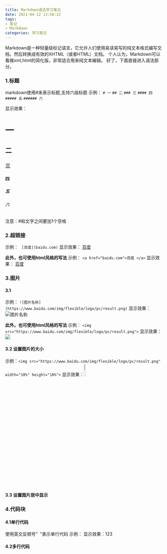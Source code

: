 ```yaml
---
title: Markdown语法学习笔记
date: 2021-04-12 13:58:22
tags:
- 笔记
- Markdown
categories: 学习笔记
---
```

Markdown是一种轻量级标记语言，它允许人们使用易读易写的纯文本格式编写文档，然后转换成有效的XHTML（或者HTML）文档。
个人认为，Markdown可以看做xml,html的简化版，非常适合用来纯文本编辑。
好了，下面直接进入语法部分。

### 1.标题
markdown使用#来表示标题,支持六级标题
示例：
`# 一`
`## 二`
`### 三`
`#### 四`
`##### 五`
`###### 六`

显示效果：
# 一
## 二
### 三
#### 四
##### 五
###### 六

注意：#和文字之间要加1个空格
### 2.超链接
示例：
` [百度](baidu.com)`
显示效果：
[百度](baidu.com)

**此外，也可使用html风格的写法**
示例：
`<a href="baidu.com">百度 </a>`
显示效果：
<a href="baidu.com">百度 </a>
### 3.图片
#### 3.1
示例：
`![图片名称](https://www.baidu.com/img/flexible/logo/pc/result.png)`
显示效果：
![图片名称](https://www.baidu.com/img/flexible/logo/pc/result.png)

**此外，也可使用html风格的写法**
示例：
`<img src="https://www.baidu.com/img/flexible/logo/pc/result.png">`
显示效果：
<img src="https://www.baidu.com/img/flexible/logo/pc/result.png">
#### 3.2 设置图片的大小
示例：`<img src="https://www.baidu.com/img/flexible/logo/pc/result.png"      width="10%" height="10%">`
显示效果：<img src="https://www.baidu.com/img/flexible/logo/pc/result.png" width="10%" height="10%" >
#### 3.3 设置图片居中显示

### 4.代码块
#### 4.1单行代码
使用英文反顿号"` `"表示单行代码
示例：
显示效果：123

#### 4.2多行代码